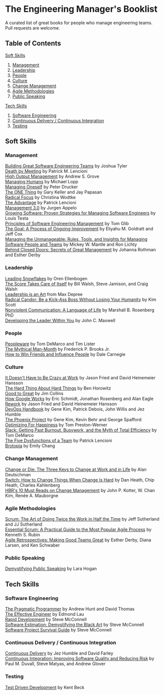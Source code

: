 
# The Engineering Manager's Booklist

A curated list of great books for people who manage engineering teams. Pull requests are welcome.

## Table of Contents

[Soft Skills](#soft-skills)
1. [Management](#management)  
1. [Leadership](#leadership)    
1. [People](#people)  
1. [Culture](#culture)  
1. [Change Management](#change-management)   
1. [Agile Methodologies](#agile-methodologies)   
1. [Public Speaking](#public-speaking)

[Tech Skills](#tech-skills)
1. [Software Engineering](#articles)  
1. [Continuous Delivery / Continuous Integration](#continuous-delivery-/-continuous-integration)  
1. [Testing](#testing)   

## Soft Skills

### Management

[Building Great Software Engineering Teams](https://www.amazon.com/Building-Great-Software-Engineering-Teams/dp/1484211340) by Joshua Tyler  
[Death by Meeting](https://www.amazon.com/Death-Meeting-Leadership-Solving-Business/dp/0787968056) by Patrick M. Lencioni  
[High Output Management](https://www.amazon.com/High-Output-Management-Andrew-Grove/dp/0679762884) by Andrew S. Grove  
[Managing Humans](https://www.amazon.com/Managing-Humans-Humorous-Software-Engineering/dp/1484221575) by Michael Lopp  
[Managing Oneself](https://www.amazon.com/Managing-Oneself-Harvard-Business-Classics/dp/142212312X) by Peter Drucker  
[The ONE Thing](https://www.amazon.com/ONE-Thing-Surprisingly-Extraordinary-Results/dp/1885167776) by Gary Keller and Jay Papasan  
[Radical Focus](https://www.amazon.com/Radical-Focus-Achieving-Important-Objectives/dp/0996006028) by Christina Wodtke  
[The Advantage](https://www.amazon.com/Advantage-Organizational-Health-Everything-Business/dp/0470941529) by Patrick Lencioni  
[Management 3.0](https://www.amazon.com/gp/product/0321712471) by Jurgen Appelo  
[Growing Software: Proven Strategies for Managing Software Engineers](https://www.amazon.com/gp/product/1593271832) by Louis Testa  
[Principles of Software Engineering Management](https://www.amazon.com/Principles-Software-Engineering-Management-Gilb/dp/0201192462) by Tom Glib  
[The Goal: A Process of Ongoing Improvement](https://www.amazon.com/Goal-Process-Ongoing-Improvement/dp/0884270610) by Eliyahu M. Goldratt and Jeff Cox  
[Managing the Unmanageable: Rules, Tools, and Insights for Managing Software People and Teams](https://www.amazon.com/dp/032182203X) by Mickey W. Mantle and Ron Lichty  
[Behind Closed Doors: Secrets of Great Management](https://www.amazon.com/Behind-Closed-Doors-Management-Programmers/dp/0976694026) by Johanna Rothman and Esther Derby

### Leadership

[Leading Snowflakes](http://leadingsnowflakes.com/) by Oren Ellenbogen  
[The Score Takes Care of Itself](https://www.amazon.com/Score-Takes-Care-Itself-Philosophy/dp/1591843472) by Bill Walsh, Steve Jamison, and Craig Walsh  
[Leadership is an Art](https://www.amazon.com/Leadership-Art-Max-Depree/dp/0385512465) from Max Depree  
[Radical Candor: Be a Kick-Ass Boss Without Losing Your Humanity](https://www.amazon.com/Radical-Candor-Kick-Ass-Without-Humanity/dp/1250103509) by Kim Scott  
[Nonviolent Communication: A Language of Life](https://www.amazon.com/Nonviolent-Communication-Language-Life-Changing-Relationships/dp/189200528X) by Marshall B. Rosenberg PhD  
[Developing the Leader Within You](https://www.amazon.com/Developing-Leader-Within-John-Maxwell/dp/0785281126) by John C. Maxwell  

### People

[Peopleware](https://www.amazon.com/Peopleware-Productive-Projects-Teams-3rd/dp/0321934113/ref=dp_ob_title_bk) by Tom DeMarco and Tim Lister  
[The Mythical Man-Month](https://www.amazon.com/Mythical-Man-Month-Software-Engineering-Anniversary/dp/0201835959/) by Frederick P. Brooks Jr.  
[How to Win Friends and Influence People](https://www.amazon.com/How-Win-Friends-Influence-People/dp/0671027034) by Dale Carnegie  

### Culture

[It Doesn't Have to Be Crazy at Work](https://www.amazon.com/gp/product/0062874780/ref=dbs_a_def_rwt_bibl_vppi_i0) by Jason Fried and David Heinemeier Hansson  
[The Hard Thing About Hard Things](https://www.amazon.com/dp/B00DQ845EA) by Ben Horowitz  
[Good to Great](https://www.amazon.com/Good-Great-Some-Companies-Others-ebook/dp/B0058DRUV6) by Jim Collins  
[How Google Works](https://www.amazon.com/How-Google-Works/dp/B00MOZPSYW) by Eric Schmidt, Jonathan Rosenberg and Alan Eagle  
[Rework](https://www.amazon.com/Rework-Jason-Fried-ebook/dp/B002MUAJ2A) by Jason Fried and David Heinemeier Hansson  
[DevOps Handbook](https://www.amazon.com/DevOps-Handbook-World-Class-Reliability-Organizations/dp/1942788002) by Gene Kim, Patrick Debois, John Willis and Jez Humble  
[The Phoenix Project](https://www.amazon.com/Phoenix-Project-DevOps-Helping-Business-ebook/dp/B00AZRBLHO) by Gene Kim, Kevin Behr and George Spafford  
[Optimizing For Happiness](https://speakerdeck.com/mojombo/optimizing-for-happiness) by Tom Preston-Werner  
[Slack: Getting Past Burnout, Busywork, and the Myth of Total Efficiency](https://www.amazon.com/Slack-Getting-Burnout-Busywork-Efficiency/dp/0767907698) by Tom DeMarco  
[The Five Dysfunctions of a Team](https://www.amazon.com/Five-Dysfunctions-Team-Leadership-Fable/dp/0787960756) by Patrick Lencioni  
[Brotopia](https://www.amazon.com/Brotopia-Breaking-Boys-Silicon-Valley/dp/0735213534) by Emily Chang  

### Change Management
[Change or Die: The Three Keys to Change at Work and in Life](https://www.amazon.com/Change-Die-Three-Keys-Work/dp/B000MV8X3I/) by Alan Deutschman  
[Switch: How to Change Things When Change Is Hard](https://www.amazon.com/Switch-Change-Things-When-Hard/dp/B0038NLX9S/) by Dan Heath, Chip Heath, Charles Kahlenberg  
[HBR's 10 Must Reads on Change Management](https://www.amazon.com/Change-Management-including-featured-Leading/dp/1422158004) by John P. Kotter, W. Chan Kim, Renée A. Mauborgne  

### Agile Methodologies
[Scrum: The Art of Doing Twice the Work in Half the Time](https://www.amazon.com/Scrum-Doing-Twice-Work-Half/dp/038534645X) by Jeff Sutherland and JJ Sutherland  
[Essential Scrum: A Practical Guide to the Most Popular Agile Process](https://www.amazon.com/Essential-Scrum-Practical-Addison-Wesley-Signature/dp/0137043295) by Kenneth S. Rubin  
[Agile Retrospectives: Making Good Teams Great](https://www.amazon.com/dp/B00B03SRJW/) by Esther Derby, Diana Larsen, and Ken Schwaber  

### Public Speaking

[Demystifying Public Speaking](https://alistapart.com/article/demystifying-public-speaking) by Lara Hogan  

## Tech Skills

### Software Engineering

[The Pragmatic Programmer](https://www.amazon.com/Pragmatic-Programmer-Journeyman-Master/dp/020161622X) by Andrew Hunt and David Thomas  
[The Effective Engineer](https://www.theeffectiveengineer.com/book) by Edmond Lau  
[Rapid Development](https://www.amazon.com/Rapid-Development-Taming-Software-Schedules/dp/1556159005) by Steve McConnell  
[Software Estimation: Demystifying the Black Art](https://www.amazon.com/Software-Estimation-Demystifying-Developer-Practices/dp/0735605351) by Steve McConnell  
[Software Project Survival Guide](https://www.amazon.com/dp/1572316217) by Steve McConnell  

### Continuous Delivery / Continuous Integration

[Continuous Delivery](https://www.amazon.com/Continuous-Delivery-Deployment-Automation-Addison-Wesley/dp/0321601912) by Jez Humble and David Farley  
[Continuous Integration: Improving Software Quality and Reducing Risk](https://www.amazon.com/gp/product/0321336380) by Paul M. Duvall, Steve Matyas, and Andrew Glover  

### Testing

[Test Driven Development](https://www.amazon.com/Test-Driven-Development-Kent-Beck/dp/0321146530) by Kent Beck  
